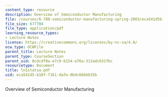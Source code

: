 ```yaml
---
content_type: resource
description: Overview of Semiconductor Manufacturing
file: /courses/6-780-semiconductor-manufacturing-spring-2003/eca541d5b18f7161dafe0b4c66b6b35b_ln1statsa.pdf
file_size: 677704
file_type: application/pdf
learning_resource_types:
- Lecture Notes
license: https://creativecommons.org/licenses/by-nc-sa/4.0/
ocw_type: OCWFile
parent_title: Lecture Notes
parent_type: CourseSection
parent_uid: 8cdcdf0a-e7c9-b154-e76a-313adc631fbc
resourcetype: Document
title: ln1statsa.pdf
uid: eca541d5-b18f-7161-dafe-0b4c66b6b35b
---
```

Overview of Semiconductor Manufacturing